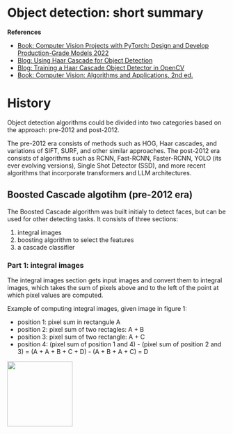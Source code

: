 <h1>Object detection: short summary</h1>

__References__

- [Book: Computer Vision Projects with PyTorch: Design and Develop Production-Grade Models 2022 ](https://doi.org/10.1007/978-1-4842-8273-1_3)
- [Blog: Using Haar Cascade for Object Detection](https://machinelearningmastery.com/using-haar-cascade-for-object-detection/)
- [Blog: Training a Haar Cascade Object Detector in OpenCV](https://machinelearningmastery.com/training-a-haar-cascade-object-detector-in-opencv/)
- [Book: Computer Vision: Algorithms and Applications, 2nd ed.](https://szeliski.org/Book/)
 

# History

Object detection algorithms could be divided into two categories based on the approach: pre-2012 and post-2012.

The pre-2012 era consists of methods such as HOG, Haar cascades, and variations of SIFT, SURF, and other similar approaches. The post-2012 era consists of algorithms such as RCNN, Fast-RCNN, Faster-RCNN, YOLO (its ever evolving versions), Single Shot Detector (SSD), and more recent algorithms that incorporate transformers and LLM architectures. 

## Boosted Cascade algotihm (pre-2012 era)

The Boosted Cascade algorithm was built initialy to detect faces, but can be used for other detecting tasks. It consists of three sections: 
1. integral images
2. boosting algorithm to select the features
3. a cascade classifier

### Part 1: integral images

The integral images section gets input images and convert them to integral images, which takes the sum of pixels above and to the left of the point at which pixel values are computed. 

Example of computing integral images, given image in figure 1:
- position 1: pixel sum in rectangule A
- position 2: pixel sum of two rectagles: A + B
- position 3: pixel sum of two rectangle: A + C
- position 4: (pixel sum of position 1 and 4) - (pixel sum of position 2 and 3) = (A + A + B + C + D) - (A + B + A + C) = D

<img src ="https://github.com/user-attachments/assets/64f20210-1eff-4977-b740-4b842a876ea3" width="150" height="150">




